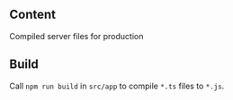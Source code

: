 ## Content

Compiled server files for production

## Build

Call `npm run build` in `src/app` to compile `*.ts` files to `*.js`.
